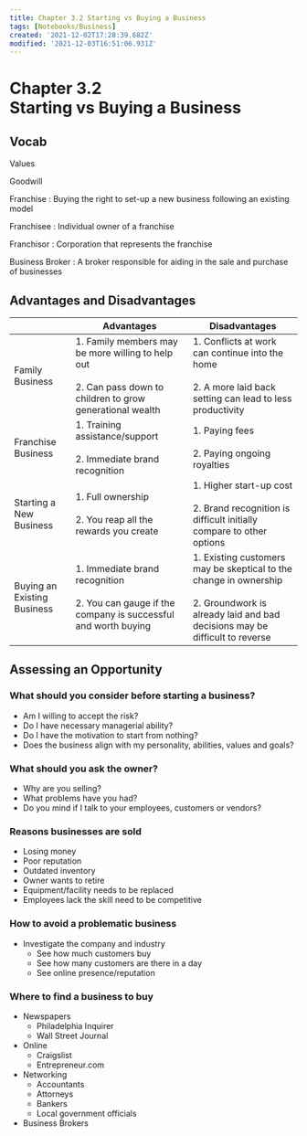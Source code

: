```yaml
---
title: Chapter 3.2 Starting vs Buying a Business
tags: [Notebooks/Business]
created: '2021-12-02T17:28:39.682Z'
modified: '2021-12-03T16:51:06.931Z'
---
```


# Chapter 3.2 <br> Starting vs Buying a Business
## Vocab
Values

Goodwill

Franchise
: Buying the right to set-up a new business following an existing model

Franchisee
: Individual owner of a franchise

Franchisor
: Corporation that represents the franchise

Business Broker
: A broker responsible for aiding in the sale and purchase of businesses

## Advantages and Disadvantages
|                             | **Advantages**                                                                                                      | **Disadvantages**                                                                                                                                      |
|-----------------------------|---------------------------------------------------------------------------------------------------------------------|--------------------------------------------------------------------------------------------------------------------------------------------------------|
| Family Business             | 1. Family members may be more willing to help out <br><br> 2. Can pass down to children to grow generational wealth | 1. Conflicts at work can continue into the home <br><br>2. A more laid back setting can lead to less productivity                                      |
| Franchise Business          | 1. Training assistance/support <br><br> 2. Immediate brand recognition                                              | 1. Paying fees <br><br> 2. Paying ongoing royalties                                                                                                    |
| Starting a New Business     | 1. Full ownership <br><br> 2. You reap all the rewards you create                                                   | 1. Higher start-up cost <br><br> 2. Brand recognition is difficult initially compare to other options                                                  |
| Buying an Existing Business | 1. Immediate brand recognition <br><br> 2. You can gauge if the company is successful and worth buying              | 1. Existing customers may be skeptical to the change in ownership <br><br> 2. Groundwork is already laid and bad decisions may be difficult to reverse |

## Assessing an Opportunity

### What should you consider before starting a business?
- Am I willing to accept the risk?
- Do I have necessary managerial ability?
- Do I have the motivation to start from nothing?
- Does the business align with my personality, abilities, values and goals?

### What should you ask the owner?
- Why are you selling?
- What problems have you had?
- Do you mind if I talk to your employees, customers or vendors?

### Reasons businesses are sold
- Losing money
- Poor reputation
- Outdated inventory
- Owner wants to retire
- Equipment/facility needs to be replaced
- Employees lack the skill need to be competitive

### How to avoid a problematic business
- Investigate the company and industry
  - See how much customers buy
  - See how many customers are there in a day
  - See online presence/reputation

### Where to find a business to buy
- Newspapers
  - Philadelphia Inquirer
  - Wall Street Journal
- Online
  - Craigslist
  - Entrepreneur.com
- Networking
  - Accountants
  - Attorneys
  - Bankers
  - Local government officials
- Business Brokers
